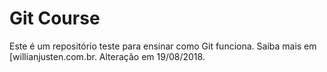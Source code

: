 # Git Course

Este é um repositório teste para ensinar como Git funciona.
Saiba mais em [willianjusten.com.br. Alteração em 19/08/2018.
